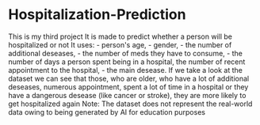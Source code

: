 # Hospitalization-Prediction
This is my third project
It is made to predict whether a person will be hospitalized or not
It uses: - person's age, - gender, - the number of additional deseases, - the number of meds they have to consume, - the number of days a person spent being in a hospital, the number of recent appointment to the hospital, - the main desease.
If we take a look at the dataset we can see that those, who are older, who have a lot of additional deseases, numerous appointment, spent a lot of time in a hospital or they have a dangerous desease (like cancer or stroke), they are more likely to get hospitalized again
Note: The dataset does not represent the real-world data owing to being generated by AI for education purposes
